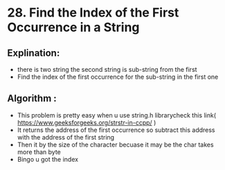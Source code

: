 # 28. Find the Index of the First Occurrence in a String

 ## Explination:
  - there is two string the second string is sub-string from the first 
  - Find the index of the first occurrence for the sub-string in the first one

 ## Algorithm : 
  - This problem is pretty easy when u use string.h librarycheck this link( https://www.geeksforgeeks.org/strstr-in-ccpp/ )
  - It returns the address of the first occurrence so subtract this address with the address of the first string 
  - Then it by the size of the character becuase it may be the char takes more than byte
  - Bingo u got the index 

